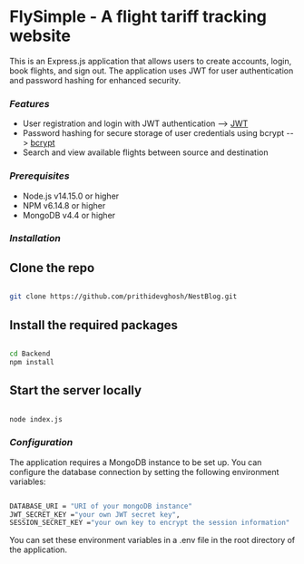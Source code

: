 <h1>FlySimple - A flight tariff tracking website</h1>

<p>This is an Express.js application that allows users to create accounts, login, book flights, and sign out. The application uses JWT for user authentication and password hashing for enhanced security.</p>

<h3><i>Features</i></h3>
<ul>
<li>User registration and login with JWT authentication --> <a href="https://jwt.io/">JWT</a></li>
<li>Password hashing for secure storage of user credentials using bcrypt --> <a href="https://www.npmjs.com/package/bcrypt">bcrypt</a></li>
<li>Search and view available flights between source and destination</li>
</ul>

<h3><i>Prerequisites</i></h3>
<ul>
<li>Node.js v14.15.0 or higher</li>
<li>NPM v6.14.8 or higher</li>
<li>MongoDB v4.4 or higher</li>
</ul>

<h3><i>Installation</i></h3>

## Clone the repo
```bash

git clone https://github.com/prithidevghosh/NestBlog.git

```
## Install the required packages
```bash

cd Backend
npm install

```

## Start the server locally
```bash

node index.js

```

<h3><i>Configuration</i></h3>

<p>The application requires a MongoDB instance to be set up. You can configure the database connection by setting the following environment variables:</p>

```bash

DATABASE_URI = "URI of your mongoDB instance"
JWT_SECRET_KEY ="your own JWT secret key",
SESSION_SECRET_KEY ="your own key to encrypt the session information"

```
<p>You can set these environment variables in a .env file in the root directory of the application.</p>

<html>
<!-- This is an HTML code block with the Swagger UI Embed code -->
<div id="swagger-ui"></div>

<script src="https://cdn.jsdelivr.net/npm/@swagger/swagger-ui@4.x.x/dist/swagger-ui-bundle.js"></script>
<script>
  window.onload = function() {
    const ui = SwaggerUIBundle({
      url: "https://petstore.swagger.io/v2/swagger.json",
      dom_id: '#swagger-ui',
      deepLinking: true,
      presets: [
        SwaggerUIBundle.presets.apis,
        SwaggerUIBundle.SwaggerUIStandalonePreset
      ],
      plugins: [
        SwaggerUIBundle.plugins.DownloadUrl
      ],
      layout: "StandaloneLayout"
    })
  }
</script>
  
</html>

